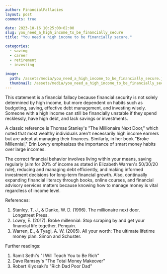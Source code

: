 ```yaml
---
author: FinancialFallacies
layout: post
comments: true

date: 2023-10-16 10:25:00+02:00  
slug: you_need_a_high_income_to_be_financially_secure
title: "You need a high income to be financially secure."

categories:
  - saving
  - career
  - retirement
  - investing
  
image:
  path: /assets/media/you_need_a_high_income_to_be_financially_secure.jpg
  thumbnail: /assets/media/you_need_a_high_income_to_be_financially_secure.jpg
---
```


This statement is a financial fallacy because financial security is not solely determined by high income, but more dependent on habits such as budgeting, saving, effective debt management, and investing wisely. Someone with a high income can still be financially unstable if they spend recklessly, have high debt, and lack savings or investments.

A classic reference is Thomas Stanley's "The Millionaire Next Door," which noted that most wealthy individuals aren't necessarily high income earners but are adept at managing their finances. Similarly, in her book "Broke Millennial," Erin Lowry emphasizes the importance of smart money habits over large incomes.

The correct financial behavior involves living within your means, saving regularly (aim for 20% of income as stated in Elizabeth Warren's 50/30/20 rule), reducing and managing debt efficiently, and making informed investment decisions for long-term financial growth. Also, continually expanding financial literacy through books, online courses, and financial advisory services matters because knowing how to manage money is vital regardless of income level. 

References:
1. Stanley, T. J., & Danko, W. D. (1996). The millionaire next door. Longstreet Press.
2. Lowry, E. (2017). Broke millennial: Stop scraping by and get your financial life together. Penguin.
3. Warren, E., & Tyagi, A. W. (2005). All your worth: The ultimate lifetime money plan. Simon and Schuster. 

Further readings: 
1. Ramit Sethi's "I Will Teach You to Be Rich"
2. Dave Ramsey's "The Total Money Makeover"
3. Robert Kiyosaki's "Rich Dad Poor Dad"
